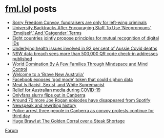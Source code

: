 # [fml.lol](https://fml.lol) posts
<!-- BLOG-POST-LIST:START -->
- [Sorry Freedom Convoy, fundraisers are only for left-wing criminals](https://fml.lol/sorry-freedom-convoy-fundraisers-are-only-for-left-wing-criminals/)
- [University Backtracks After Encouraging Staff To Use ‘Neopronouns’, ‘Emojiself,’ And ‘Catgender’ Terms](https://fml.lol/university-backtracks-after-encouraging-staff-to-use-neopronouns-emojiself-and-catgender-terms/)
- [Eight countries jointly propose principles for mutual recognition of digital IDs](https://fml.lol/eight-countries-jointly-propose-principles-for-mutual-recognition-of-digital-ids/)
- [Underlying health issues involved in 92 per cent of Aussie Covid deaths](https://fml.lol/underlying-health-issues-involved-in-92-per-cent-of-aussie-covid-deaths/)
- [NSW data breach sees more than 500,000 QR code check-in addresses published](https://fml.lol/nsw-data-breach-sees-more-than-500-000-qr-code-check-in-addresses-published/)
- [World Domination By A Few Families Through Mindspace and Mind Control](https://fml.lol/world-domination-by-a-few-families-through-mindspace-and-mind-control/)
- [Welcome to a ‘Brave New Australia’](https://fml.lol/welcome-to-a-brave-new-australia/)
- [Facebook exposes &#39;god mode&#39; token that could siphon data](https://fml.lol/facebook-exposes-god-mode-token-that-could-siphon-data/)
- [Meat Is Racist, Sexist, and White Supremacist](https://fml.lol/meat-is-racist-sexist-and-white-supremacist/)
- [Relief for Australian media during COVID-19](https://fml.lol/relief-for-australian-media-during-covid-19/)
- [Onlyfans slurry flips out in Canberra](https://fml.lol/onlyfans-slurry-flips-out-in-canberra/)
- [Around 70 more Joe Rogan episodes have disappeared from Spotify](https://fml.lol/around-70-more-joe-rogan-episodes-have-disappeared-from-spotify/)
- [Newspeak and rewriting history](https://fml.lol/newspeak-and-rewriting-history/)
- [Police arrest three people in Canberra as convoy protests continue for third day](https://fml.lol/police-arrest-three-people-in-canberra-as-convoy-protests-continue-for-third-day/)
- [Huge Brawl at The Golden Corral over a Steak Shortage](https://fml.lol/huge-brawl-at-the-golden-corral-over-a-steak-shortage/)
<!-- BLOG-POST-LIST:END -->

[Forum](https://forum.fml.lol)
